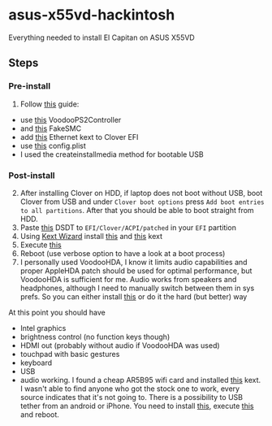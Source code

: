 # asus-x55vd-hackintosh
Everything needed to install El Capitan on ASUS X55VD


## Steps
### Pre-install
1. Follow [this](https://www.tonymacx86.com/threads/guide-booting-the-os-x-installer-on-laptops-with-clover.148093/) guide:
  - use [this](https://github.com/krszwsk/asus-x55vd-hackintosh/tree/master/kexts/RehabMan-Voodoo-2016-1208) VoodooPS2Controller
  - and [this](https://github.com/krszwsk/asus-x55vd-hackintosh/tree/master/kexts/RehabMan-FakeSMC-2016-1205) FakeSMC
  - add [this](https://github.com/krszwsk/asus-x55vd-hackintosh/tree/master/kexts/AtherosE2200Ethernet-V2.2.0) Ethernet kext to Clover EFI
  - use [this](https://github.com/krszwsk/asus-x55vd-hackintosh/blob/master/config-basic.plist) config.plist
  - I used the createinstallmedia method for bootable USB

### Post-install
2. After installing Clover on HDD, if laptop does not boot without USB, boot Clover from USB and under `Clover boot options` press `Add boot entries to all partitions`. After that you should be able to boot straight from HDD.
3. Paste [this](https://github.com/krszwsk/asus-x55vd-hackintosh/blob/master/working%20dsdt%20ssdt/DSDT.aml) DSDT to `EFI/Clover/ACPI/patched` in your `EFI` partition
4. Using [Kext Wizard](https://github.com/krszwsk/asus-x55vd-hackintosh/tree/master/apps/Kext%20Wizard.app/) install [this](https://github.com/krszwsk/asus-x55vd-hackintosh/tree/master/kexts/ACPIBacklight.kext/) and [this](https://github.com/krszwsk/asus-x55vd-hackintosh/tree/master/kexts/ApplePS2ElanTouchpad.kext/) kext
5. Execute [this](https://github.com/krszwsk/asus-x55vd-hackintosh/blob/master/other/graphics_intel_hd3k-snb-a-90_patch.command)
6. Reboot (use verbose option to have a look at a boot process)
7. I personally used VoodooHDA, I know it limits audio capabilities and proper AppleHDA patch should be used for optimal performance, but VoodooHDA is sufficient for me. Audio works from speakers and headphones, although I need to manually switch between them in sys prefs. So you can either install [this](https://github.com/krszwsk/asus-x55vd-hackintosh/blob/master/kexts/VoodooHDA-2.8.8.pkg) or do it the hard (but better) way

At this point you should have
- Intel graphics
- brightness control (no function keys though)
- HDMI out (probably without audio if VoodooHDA was used)
- touchpad with basic gestures
- keyboard
- USB
- audio
working. I found a cheap AR5B95 wifi card and installed [this](https://github.com/krszwsk/asus-x55vd-hackintosh/tree/master/kexts/toledaARPT.kext/) kext. I wasn't able to find anyone who got the stock one to work, every source indicates that it's not going to. There is a possibility to USB tether from an android or iPhone. You need to install [this](https://github.com/krszwsk/asus-x55vd-hackintosh/blob/master/kexts/HoRNDIS-rel8.pkg), execute [this](https://github.com/krszwsk/asus-x55vd-hackintosh/blob/master/other/enable_tethering.sh) and reboot.
